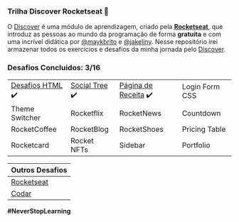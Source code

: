 ### Trilha Discover Rocketseat 🚀

O <a href="https://app.rocketseat.com.br/discover">Discover</a> é uma módulo de aprendizagem, criado pela <a target="_blank" href="https://www.rocketseat.com.br/"><b>Rocketseat</b></a>, que introduz as pessoas ao mundo da programação de forma <b>gratuita</b> e com uma incrível didática por <a target="_blank" href="https://github.com/maykbrito/maykbrito">@maykbrito</a> e <a href="https://github.com/jakeliny">@jakeliny</a>. Nesse repositório irei armazenar todos os exercícios e desafios da minha jornada pelo <a href="https://app.rocketseat.com.br/discover">Discover</a>.

### Desafios Concluidos: 3/16

<table>
<tbody>
  <tr>
    <td><a target="_blank" href="https://luizfranzon.github.io/rocketseat-discover/desafios/Desafio%20HTML/01nav.html">Desafios HTML</a> ✔️</td>
    <td><a target="_blank" href="https://luizfranzon.github.io/rocketseat-discover/desafios/Social%20Tree/index.html">Social Tree</a> ✔️</td>
    <td><a href="https://luizfranzon.github.io/rocketseat-discover/desafios/P%C3%A1gina%20de%20Receitas/index.html">Página de Receita</a> ✔️</td>
    <td>Login Form CSS</td>
  </tr>
  <tr>
    <td>Theme Switcher</td>
    <td>Rocketflix</td>
    <td>RocketNews</td>
    <td>Countdown</td>
  </tr>
  <tr>
    <td>RocketCoffee</td>
    <td>RocketBlog</td>
    <td>RocketShoes</td>
    <td>Pricing Table</td>
  </tr>
  <tr>
    <td>Rocketcard</td>
    <td>Rocket NFTs</td>
    <td>Sidebar</td>
    <td>Portfolio</td>
  </tr>
</tbody>
</table>

<table>
    <thead>
        <tr>
            <th colspan="2">Outros Desafios</th>
        </tr>
    </thead>
    <tbody>
        <tr>
            <td><a href="https://luizfranzon.github.io/rocketseat-login-UI_Clone/site.html">Rocketseat</a></td>
        </tr>
        <tr>
            <td><a href="https://luizfranzon.github.io/Codar-DevChallenge/meu_projeto/index.html">Codar</a></td>
        </tr>
    </tbody>
</table>

**#NeverStopLearning**
